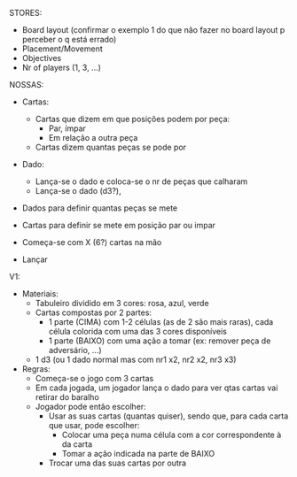 STORES:
- Board layout (confirmar o exemplo 1 do que não fazer no board layout p perceber o q está errado)
- Placement/Movement 
- Objectives 
- Nr of players (1, 3, ...)

NOSSAS:
- Cartas:
	- Cartas que dizem em que posições podem por peça:
		- Par, ímpar
		- Em relação a outra peça
	- Cartas dizem quantas peças se pode por
- Dado:
	- Lança-se o dado e coloca-se o nr de peças que calharam
	- Lança-se o dado (d3?), 

- Dados para definir quantas peças se mete
- Cartas para definir se mete em posição par ou impar
- Começa-se com X (6?) cartas na mão
- Lançar



V1:
- Materiais:
	- Tabuleiro dividido em 3 cores: rosa, azul, verde
	- Cartas compostas por 2 partes:
		- 1 parte (CIMA) com 1-2 células (as de 2 são mais raras), cada célula colorida com uma das 3 cores disponíveis
		- 1 parte (BAIXO) com uma ação a tomar (ex: remover peça de adversário, ...)
	- 1 d3 (ou 1 dado normal mas com nr1 x2, nr2 x2, nr3 x3)
- Regras:
	- Começa-se o jogo com 3 cartas
	- Em cada jogada, um jogador lança o dado para ver qtas cartas vai retirar do baralho
	- Jogador pode então escolher:
		- Usar as suas cartas (quantas quiser), sendo que, para cada carta que usar, pode escolher:
			- Colocar uma peça numa célula com a cor correspondente à da carta
			- Tomar a ação indicada na parte de BAIXO
		- Trocar uma das suas cartas por outra
	
